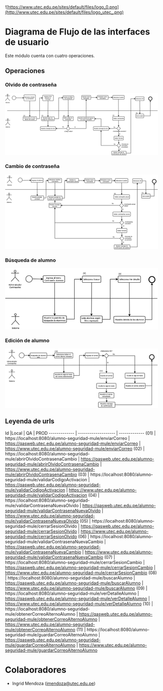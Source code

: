 ![https://www.utec.edu.pe/sites/default/files/logo_0.png](http://www.utec.edu.pe/sites/default/files/logo_utec_.png)

# Diagrama de Flujo de las interfaces de usuario

Este módulo cuenta con cuatro operaciones.

## Operaciones
### Olvido de contraseña
![CUS001.png](CUS001.png)

### Cambio de contraseña
![CUS002.png](CUS002.png)

### Búsqueda de alumno
![CUS003.png](CUS003.png)

### Edición de alumno
![CUS004.png](CUS004.png)

## Leyenda de urls
Id		  |Local		  | QA	         	| PROD
------------- | ------------------- | -------------
(01)  |  https://localhost:8080/alumno-seguridad-mule/enviarCorreo				|  https://qasweb.utec.edu.pe/alumno-seguridad-mule/enviarCorreo				| https://www.utec.edu.pe/alumno-seguridad-mule/enviarCorreo
(02)  |  https://localhost:8080/alumno-seguridad-mule/abrirOlvidoContrasenaCambio				|  https://qasweb.utec.edu.pe/alumno-seguridad-mule/abrirOlvidoContrasenaCambio				| https://www.utec.edu.pe/alumno-seguridad-mule/abrirOlvidoContrasenaCambio
(03)  |  https://localhost:8080/alumno-seguridad-mule/validarCodigoActivacion				|  https://qasweb.utec.edu.pe/alumno-seguridad-mule/validarCodigoActivacion				| https://www.utec.edu.pe/alumno-seguridad-mule/validarCodigoActivacion
(04)  |  https://localhost:8080/alumno-seguridad-mule/validarContrasenaNuevaOlvido				|  https://qasweb.utec.edu.pe/alumno-seguridad-mule/validarContrasenaNuevaOlvido				| https://www.utec.edu.pe/alumno-seguridad-mule/validarContrasenaNuevaOlvido
(05)  |  https://localhost:8080/alumno-seguridad-mule/cerrarSesionOlvido				|  https://qasweb.utec.edu.pe/alumno-seguridad-mule/cerrarSesionOlvido				| https://www.utec.edu.pe/alumno-seguridad-mule/cerrarSesionOlvido
(06)  |  https://localhost:8080/alumno-seguridad-mule/validarContrasenaNuevaCambio				|  https://qasweb.utec.edu.pe/alumno-seguridad-mule/validarContrasenaNuevaCambio				| https://www.utec.edu.pe/alumno-seguridad-mule/validarContrasenaNuevaCambio
(07)  |  https://localhost:8080/alumno-seguridad-mule/cerrarSesionCambio				|  https://qasweb.utec.edu.pe/alumno-seguridad-mule/cerrarSesionCambio				| https://www.utec.edu.pe/alumno-seguridad-mule/cerrarSesionCambio
(08)  |  https://localhost:8080/alumno-seguridad-mule/buscarAlumno				|  https://qasweb.utec.edu.pe/alumno-seguridad-mule/buscarAlumno				| https://www.utec.edu.pe/alumno-seguridad-mule/buscarAlumno
(09)  |  https://localhost:8080/alumno-seguridad-mule/verDetalleAlumno				|  https://qasweb.utec.edu.pe/alumno-seguridad-mule/verDetalleAlumno				| https://www.utec.edu.pe/alumno-seguridad-mule/verDetalleAlumno
(10)  |  https://localhost:8080/alumno-seguridad-mule/obtenerCorreoAlternoAlumno				|  https://qasweb.utec.edu.pe/alumno-seguridad-mule/obtenerCorreoAlternoAlumno				| https://www.utec.edu.pe/alumno-seguridad-mule/obtenerCorreoAlternoAlumno
(11)  |  https://localhost:8080/alumno-seguridad-mule/guardarCorreoAlternoAlumno				|  https://qasweb.utec.edu.pe/alumno-seguridad-mule/guardarCorreoAlternoAlumno				| https://www.utec.edu.pe/alumno-seguridad-mule/guardarCorreoAlternoAlumno

# Colaboradores
* Ingrid Mendoza (imendoza@utec.edu.pe)
